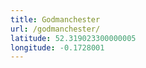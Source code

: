 ```yaml
---
title: Godmanchester
url: /godmanchester/
latitude: 52.319023300000005
longitude: -0.1728001
---
```

